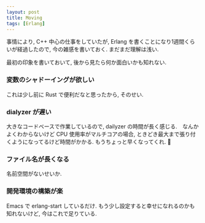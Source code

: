 ```yaml
---
layout: post
title: Moving
tags: [Erlang]
---
```


事情により, C++ 中心の仕事をしていたが, Erlang を書くことになり1週間くらいが経過したので,
今の雑感を書いておく. まだまだ理解は浅い.

最初の印象を書いておいて, 後から見たら何か面白いかも知れない.

### 変数のシャドーイングが欲しい
これは少し前に Rust で便利だなと思ったから, そのせい.

### dialyzer が遅い
大きなコードベースで作業しているので, dailyzer の時間が長く感じる.　なんかよくわからないけど CPU 使用率がマルチコアの場合, ときどき最大まで張り付くようになってるけど時間がかかる. もうちょっと早くなってくれ. :pray:

### ファイル名が長くなる
名前空間がないせいか.

### 開発環境の構築が楽
Emacs で erlang-start しているだけ. もう少し設定すると幸せになれるのかも知れないけど, 今はこれで足りている.
